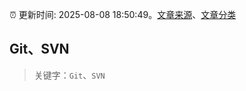 :alarm_clock: 更新时间: 2025-08-08 18:50:49。[文章来源](/README.md)、[文章分类](/TAGS.md)

## Git、SVN


> 关键字：`Git`、`SVN`



